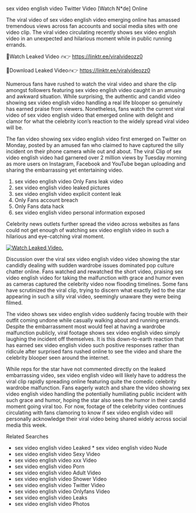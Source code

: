 ﻿sex video english video Twitter Video [Watch N*de] Online

The viral video of ﻿sex video english video emerging online has amassed tremendous views across fan accounts and social media sites with one video clip. The viral video circulating recently shows ﻿sex video english video in an unexpected and hilarious moment while in public running errands. 

🔴Watch Leaked Video 🔥👉  https://linktr.ee/viralvideozz0 

🔴Download Leaked Video🔥👉  https://linktr.ee/viralvideozz0 

Numerous fans have rushed to watch the viral video and share the clip amongst followers featuring ﻿sex video english video caught in an amusing and awkward situation. While surprising, the authentic and candid video showing ﻿sex video english video handling a real life blooper so genuinely has earned praise from viewers. Nonetheless, fans watch the current viral video of ﻿sex video english video that emerged online with delight and clamor for what the celebrity icon’s reaction to the widely spread viral video will be.

The fan video showing ﻿sex video english video first emerged on Twitter on Monday, posted by an amused fan who claimed to have captured the silly incident on their phone camera while out and about. The viral Clip of ﻿sex video english video had garnered over 2 million views by Tuesday morning as more users on Instagram, Facebook and YouTube began uploading and sharing the embarrassing yet entertaining video. 

1. ﻿sex video english video Only Fans leak video
2. ﻿sex video english video leaked pictures
3. ﻿sex video english video explicit content leak
4. Only Fans account breach
5. Only Fans data hack
6. ﻿sex video english video personal information exposed

Celebrity news outlets further spread the video across websites as fans could not get enough of watching ﻿sex video english video in such a hilarious and eye-catching viral moment. 

[![Watch Leaked Video.](https://miro.medium.com/v2/resize:fit:828/format:webp/1*cilzJN44JGOrTw9NJCrNHA.gif "Watch Leaked Video")](https://linktr.ee/viralvideozz0)

Discussion over the viral ﻿sex video english video video showing the star candidly dealing with sudden wardrobe issues dominated pop culture chatter online. Fans watched and rewatched the short video, praising ﻿sex video english video for taking the malfunction with grace and humor even as cameras captured the celebrity video now flooding timelines. Some fans have scrutinized the viral clip, trying to discern what exactly led to the star appearing in such a silly viral video, seemingly unaware they were being filmed.

The video shows ﻿sex video english video suddenly facing trouble with their outfit coming undone while casually walking about and running errands. Despite the embarrassment most would feel at having a wardrobe malfunction publicly, viral footage shows ﻿sex video english video simply laughing the incident off themselves. It is this down-to-earth reaction that has earned ﻿sex video english video such positive responses rather than ridicule after surprised fans rushed online to see the video and share the celebrity blooper seen around the internet.  

While reps for the star have not commented directly on the leaked embarrassing video, ﻿sex video english video will likely have to address the viral clip rapidly spreading online featuring quite the comedic celebrity wardrobe malfunction. Fans eagerly watch and share the video showing ﻿sex video english video handling the potentially humiliating public incident with such grace and humor, hoping the star also sees the humor in their candid moment going viral too. For now, footage of the celebrity video continues circulating with fans clamoring to know if ﻿sex video english video will personally acknowledge their viral video being shared widely across social media this week.

Related Searches
* ﻿sex video english video Leaked
﻿* sex video english video Nude
* ﻿sex video english video Sexy Video
* ﻿sex video english video xxx Video
* ﻿sex video english video Porn
* ﻿sex video english video Adult Video
* ﻿sex video english video Shower Video
* ﻿sex video english video Twitter Video
* ﻿sex video english video Onlyfans Video
* ﻿sex video english video Leaks
* ﻿sex video english video Photos